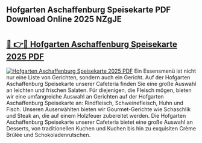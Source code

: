 ## Hofgarten Aschaffenburg Speisekarte PDF Download Online 2025 NZgJE

# <h2><a href="http://gc8ouo.nevu.top/?p=Hofgarten+Aschaffenburg+Speisekarte">🔗 👉🔴 Hofgarten Aschaffenburg Speisekarte 2025 PDF</a></h2>

[![Hofgarten Aschaffenburg Speisekarte 2025 PDF](https://i.imgur.com/dBaPXMq.png)](http://gc8ouo.nevu.top/?p=Hofgarten+Aschaffenburg+Speisekarte)
Ein Essensmenü ist nicht nur eine Liste von Gerichten, sondern auch ein Gericht. Auf der Hofgarten Aschaffenburg Speisekarte unserer Cafeteria finden Sie eine große Auswahl an leichten und frischen Salaten. Für diejenigen, die Fleisch mögen, bieten wir eine umfangreiche Auswahl an Gerichten auf der Hofgarten Aschaffenburg Speisekarte an: Rindfleisch, Schweinefleisch, Huhn und Fisch. Unseren Auserwählten bieten wir Gourmet-Gerichte wie Schaschlik und Steak an, die auf einem Holzfeuer zubereitet werden. Die Hofgarten Aschaffenburg Speisekarte unserer Cafeteria bietet eine große Auswahl an Desserts, von traditionellen Kuchen und Kuchen bis hin zu exquisiten Crème Brûlée und Schokoladenrutschen.
